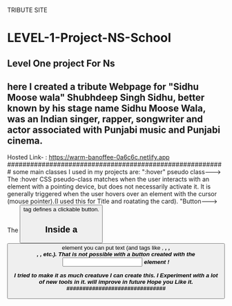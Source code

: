  TRIBUTE SITE
# LEVEL-1-Project-NS-School
Level One project For Ns
-------------------------------------------------------
here I created a tribute Webpage for "Sidhu Moose wala"
Shubhdeep Singh Sidhu, better known by his stage name Sidhu Moose Wala, 
was an Indian singer, rapper, songwriter and actor associated with 
Punjabi music and Punjabi cinema.
--------------------------------------------------------
Hosted Link- : https://warm-banoffee-0a6c6c.netlify.app
#########################################################
some main classes I used in my projects are:
":hover" pseudo class--->
The :hover CSS pseudo-class matches when the user interacts with an element with a pointing device,
but does not necessarily activate it. It is generally triggered when the user hovers
over an element with the cursor (mouse pointer).(I used this for Title and roatating the card).
"Button--->
The <button> tag defines a clickable button.

Inside a <button> element you can put text (and tags like <i>, <b>, <strong>, <br>, <img>, etc.).
  That is not possible with a button created with the <input> element !
  ------------------------------------------------------
 I tried to make it as much creatuve I can create this.
I Experiment with a lot of new tools in it.
  will improve in future
Hope you Like it.
###############################



